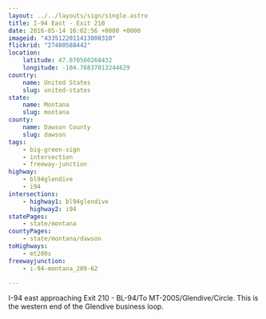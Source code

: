 ```yaml
---
layout: ../../layouts/sign/single.astro
title: I-94 East - Exit 210
date: 2016-05-14 16:02:56 +0000 +0000
imageid: "4335122011413000310"
flickrid: "27400588442"
location:
    latitude: 47.070560268432
    longitude: -104.78837013244629
country:
    name: United States
    slug: united-states
state:
    name: Montana
    slug: montana
county:
    name: Dawson County
    slug: dawson
tags:
    - big-green-sign
    - intersection
    - freeway-junction
highway:
    - bl94glendive
    - i94
intersections:
    - highway1: bl94glendive
      highway2: i94
statePages:
    - state/montana
countyPages:
    - state/montana/dawson
toHighways:
    - mt200s
freewayjunction:
    - i-94-montana_209-62

---
```

I-94 east approaching Exit 210 - BL-94/To MT-200S/Glendive/Circle.  This is the western end of the Glendive business loop.